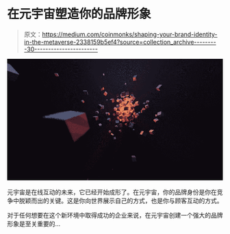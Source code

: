 # 在元宇宙塑造你的品牌形象

> 原文：<https://medium.com/coinmonks/shaping-your-brand-identity-in-the-metaverse-2338159b5ef4?source=collection_archive---------30----------------------->

![](img/ff3650edd054e94acc91a817ff0d66f8.png)

元宇宙是在线互动的未来，它已经开始成形了。在元宇宙，你的品牌身份是你在竞争中脱颖而出的关键。这是你向世界展示自己的方式，也是你与顾客互动的方式。

对于任何想要在这个新环境中取得成功的企业来说，在元宇宙创建一个强大的品牌形象是至关重要的…